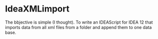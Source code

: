 # IdeaXMLimport

The bbjective is simple (I thought). To write an IDEAScript for IDEA 12 that imports data from all xml files from a folder and append them to one data base.

